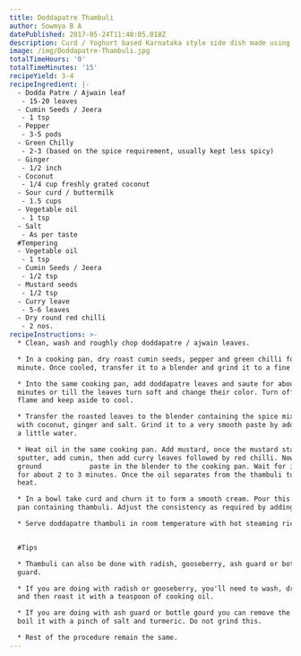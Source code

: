 ```yaml
---
title: Doddapatre Thambuli
author: Sowmya B A
datePublished: 2017-05-24T11:48:05.018Z
description: Curd / Yoghurt based Karnataka style side dish made using doddapatre leaf
image: /img/Doddapatre-Thambuli.jpg
totalTimeHours: '0'
totalTimeMinutes: '15'
recipeYield: 3-4
recipeIngredient: |-
  - Dodda Patre / Ajwain leaf
   - 15-20 leaves
  - Cumin Seeds / Jeera
   - 1 tsp
  - Pepper
   - 3-5 pods
  - Green Chilly
   - 2-3 (based on the spice requirement, usually kept less spicy)
  - Ginger
   - 1/2 inch
  - Coconut
   - 1/4 cup freshly grated coconut
  - Sour curd / buttermilk
   - 1.5 cups
  - Vegetable oil
   - 1 tsp
  - Salt
   - As per taste
  #Tempering
  - Vegetable oil
   - 1 tsp
  - Cumin Seeds / Jeera
   - 1/2 tsp
  - Mustard seeds
   - 1/2 tsp
  - Curry leave
   - 5-6 leaves
  - Dry round red chilli
   - 2 nos.
recipeInstructions: >-
  * Clean, wash and roughly chop doddapatre / ajwain leaves.

  * In a cooking pan, dry roast cumin seeds, pepper and green chilli for a
  minute. Once cooled, transfer it to a blender and grind it to a fine powder.

  * Into the same cooking pan, add doddapatre leaves and saute for about 2-3
  minutes or till the leaves turn soft and change their color. Turn off the
  flame and keep aside to cool. 

  * Transfer the roasted leaves to the blender containing the spice mix along
  with coconut, ginger and salt. Grind it to a very smooth paste by adding just
  a little water.

  * Heat oil in the same cooking pan. Add mustard, once the mustard starts to
  sputter, add cumin, then add curry leaves followed by red chilli. Now add the
  ground            paste in the blender to the cooking pan. Wait for it to cook
  for about 2 to 3 minutes. Once the oil separates from the thambuli turn of the
  heat. 

  * In a bowl take curd and churn it to form a smooth cream. Pour this into the
  pan containing thambuli. Adjust the consistency as required by adding water.

  * Serve doddapatre thambuli in room temperature with hot steaming rice.


  #Tips

  * Thambuli can also be done with radish, gooseberry, ash guard or bottle
  guard.

  * If you are doing with radish or gooseberry, you'll need to wash, dry, grate
  and then roast it with a teaspoon of cooking oil.

  * If you are doing with ash guard or bottle gourd you can remove the peal and
  boil it with a pinch of salt and turmeric. Do not grind this.

  * Rest of the procedure remain the same.
---
```










